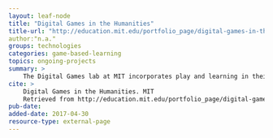 ```yaml
---
layout: leaf-node
title: "Digital Games in the Humanities"
title-url: "http://education.mit.edu/portfolio_page/digital-games-in-the-humanities/"
author:"n.a."
groups: technologies
categories: game-based-learning
topics: ongoing-projects
summary: >
    The Digital Games lab at MIT incorporates play and learning in their research and development.
cite: >
    Digital Games in the Humanities. MIT
    Retrieved from http://education.mit.edu/portfolio_page/digital-games-in-the-humanities/
pub-date: 
added-date: 2017-04-30
resource-type: external-page
---
```

